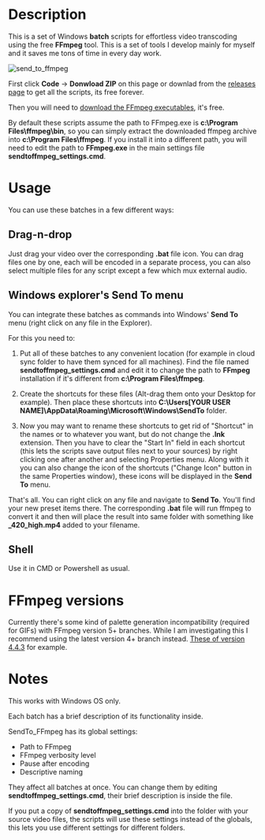 # Description
This is a set of Windows **batch** scripts for effortless video transcoding using the free **FFmpeg** tool. This is a set of tools I develop mainly for myself and it saves me tons of time in every day work.

![send_to_ffmpeg](https://user-images.githubusercontent.com/9025818/155185990-32fec47d-e557-4a2f-a412-49f2f9a57f3d.jpg "SendTo_FFmpeg presets in the Windows Explorer's Send To menu")

First click **Code** -> **Donwload ZIP** on this page or downlad from the [releases page](https://github.com/keerah/SendTo_FFmpeg/releases) to get all the scripts, its free forever.

Then you will need to [download the FFmpeg executables](https://ffmpeg.org/download.html#build-windows), it's free.

By default these scripts assume the path to FFmpeg.exe is **c:\Program Files\ffmpeg\bin**, so you can simply extract the downloaded ffmpeg archive into **c:\Program Files\ffmpeg**. If you install it into a different path, you will need to edit the path to **FFmpeg.exe** in the main settings file **sendtoffmpeg_settings.cmd**.

# Usage
You can use these batches in a few different ways:

## Drag-n-drop
Just drag your video over the corresponding **.bat** file icon.
You can drag files one by one, each will be encoded in a separate process, you can also select multiple files for any script except a few which mux external audio.

## Windows explorer's Send To menu
You can integrate these batches as commands into Windows' **Send To** menu (right click on any file in the Explorer).

For this you need to:

1. Put all of these batches to any convenient location (for example in cloud sync folder to have them synced for all machines). Find the file named **sendtoffmpeg_settings.cmd** and edit it to change the path to **FFmpeg** installation if it's different from **c:\Program Files\ffmpeg**.

2. Create the shortcuts for these files (Alt-drag them onto your Desktop for example). Then place these shortcuts into **C:\Users\[YOUR USER NAME]\AppData\Roaming\Microsoft\Windows\SendTo** folder.

3. Now you may want to rename these shortcuts to get rid of "Shortcut" in the names or to whatever you want, but do not change the **.lnk** extension. Then you have to clear the "Start In" field in each shortcut (this lets the scripts save output files next to your sources) by right clicking one after another and selecting Properties menu. Along with it you can also change the icon of the shortcuts ("Change Icon" button in the same Properties window), these icons will be displayed in the **Send To** menu.

That's all. You can right click on any file and navigate to **Send To**. You'll find your new preset items there. The corresponding **.bat** file will run ffmpeg to convert it and then will place the result into same folder with something like **_420_high.mp4** added to your filename.

## Shell

Use it in CMD or Powershell as usual.

# FFmpeg versions

Currently there's some kind of palette generation incompatibility (required for GIFs) with FFmpeg version 5+ branches.
While I am investigating this I recommend using the latest version 4+ branch instead. [These of version 4.4.3](https://github.com/BtbN/FFmpeg-Builds/releases/tag/autobuild-2022-10-10-12-40) for example.

# Notes

This works with Windows OS only. 

Each batch has a brief description of its functionality inside.

SendTo_FFmpeg has its global settings:

- Path to FFmpeg
- FFmpeg verbosity level
- Pause after encoding
- Descriptive naming

They affect all batches at once. You can change them by editing **sendtoffmpeg_settings.cmd**, their brief description is inside the file.

If you put a copy of **sendtoffmpeg_settings.cmd** into the folder with your source video files, the scripts will use these settings instead of the globals, this lets you use different settings for different folders.
